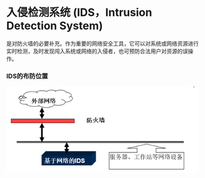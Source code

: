 # 入侵检测系统 \(IDS，Intrusion Detection System\)

是对防火墙的必要补充。作为重要的网络安全工具，它可以对系统或网络资源进行实时检测，及时发现闯入系统或网络的入侵者，也可预防合法用户对资源的误操作。

### IDS的布防位置

![](/assets/11import.png)





